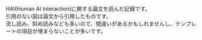 HAI(Human AI Interaction)に関する論文を読んだ記録です。  
引用のない図は論文から引用したものです。  
流し読み、斜め読みなども多いので、間違いがあるかもしれませんし、テンプレートの項目が埋まらないことが多いです。
